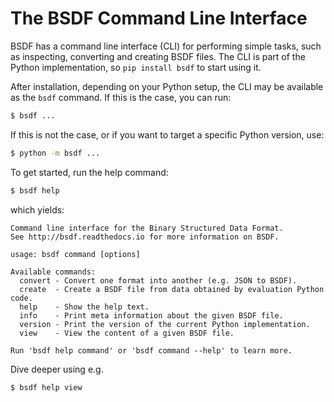 # The BSDF Command Line Interface

BSDF has a command line interface (CLI) for performing simple tasks, such as
inspecting, converting and creating BSDF files. The CLI is part of the
Python implementation, so `pip install bsdf` to start using it.

After installation, depending on your Python setup, the CLI may be
available as the `bsdf` command. If this is the case, you can run:
```bash
$ bsdf ...
```

If this is not the case, or if you want to target a specific Python version,
use:
```bash
$ python -m bsdf ...
```

To get started, run the help command:
```bash
$ bsdf help
```

which yields:
```
Command line interface for the Binary Structured Data Format.
See http://bsdf.readthedocs.io for more information on BSDF.

usage: bsdf command [options]

Available commands:
  convert - Convert one format into another (e.g. JSON to BSDF).
  create  - Create a BSDF file from data obtained by evaluation Python code.
  help    - Show the help text.
  info    - Print meta information about the given BSDF file.
  version - Print the version of the current Python implementation.
  view    - View the content of a given BSDF file.

Run 'bsdf help command' or 'bsdf command --help' to learn more.
```

Dive deeper using e.g.
```bash
$ bsdf help view
```
